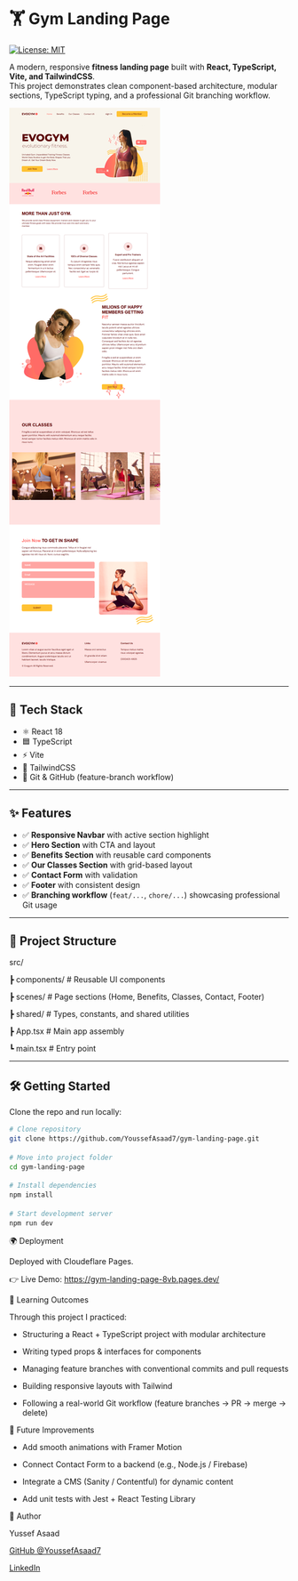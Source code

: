 # 🏋️ Gym Landing Page
[![License: MIT](https://img.shields.io/badge/License-MIT-yellow.svg)](./LICENSE)

A modern, responsive **fitness landing page** built with **React, TypeScript, Vite, and TailwindCSS**.  
This project demonstrates clean component-based architecture, modular sections, TypeScript typing, and a professional Git branching workflow.  

![App Preview](./src/assets/screenshot.png) 


---

## 🚀 Tech Stack

- ⚛️ React 18  
- 🟦 TypeScript  
- ⚡ Vite  
- 🎨 TailwindCSS  
- 🔀 Git & GitHub (feature-branch workflow)

---

## ✨ Features

- ✅ **Responsive Navbar** with active section highlight  
- ✅ **Hero Section** with CTA and layout  
- ✅ **Benefits Section** with reusable card components  
- ✅ **Our Classes Section** with grid-based layout  
- ✅ **Contact Form** with validation  
- ✅ **Footer** with consistent design  
- ✅ **Branching workflow** (`feat/...`, `chore/...`) showcasing professional Git usage  

---

## 📂 Project Structure

src/

┣ components/ # Reusable UI components

┣ scenes/ # Page sections (Home, Benefits, Classes, Contact, Footer)

┣ shared/ # Types, constants, and shared utilities

┣ App.tsx # Main app assembly

┗ main.tsx # Entry point


---

## 🛠️ Getting Started

Clone the repo and run locally:

```bash
# Clone repository
git clone https://github.com/YoussefAsaad7/gym-landing-page.git

# Move into project folder
cd gym-landing-page

# Install dependencies
npm install

# Start development server
npm run dev
```

🌍 Deployment

Deployed with Cloudeflare Pages.

👉 Live Demo: https://gym-landing-page-8vb.pages.dev/

📖 Learning Outcomes

Through this project I practiced:

- Structuring a React + TypeScript project with modular architecture

- Writing typed props & interfaces for components

- Managing feature branches with conventional commits and pull requests

- Building responsive layouts with Tailwind

- Following a real-world Git workflow (feature branches → PR → merge → delete)

🔮 Future Improvements

- Add smooth animations with Framer Motion

- Connect Contact Form to a backend (e.g., Node.js / Firebase)

- Integrate a CMS (Sanity / Contentful) for dynamic content

- Add unit tests with Jest + React Testing Library



👤 Author

Yussef Asaad

[GitHub @YoussefAsaad7](https://github.com/YoussefAsaad7)

[LinkedIn](https://www.linkedin.com/in/yussef-asaad-1603031b4/)

